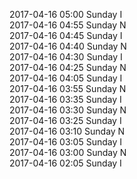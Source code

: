 2017-04-16 05:00 Sunday  I  
2017-04-16 04:55 Sunday  N  
2017-04-16 04:45 Sunday  I  
2017-04-16 04:40 Sunday  N  
2017-04-16 04:30 Sunday  I  
2017-04-16 04:25 Sunday  N  
2017-04-16 04:05 Sunday  I  
2017-04-16 03:55 Sunday  N  
2017-04-16 03:35 Sunday  I  
2017-04-16 03:30 Sunday  N  
2017-04-16 03:25 Sunday  I  
2017-04-16 03:10 Sunday  N  
2017-04-16 03:05 Sunday  I  
2017-04-16 03:00 Sunday  N  
2017-04-16 02:05 Sunday  I  
